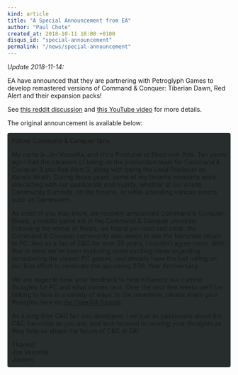```yaml
---
kind: article
title: "A Special Announcement from EA"
author: "Paul Chote"
created_at: 2018-10-11 18:00 +0100
disqus_id: "special-announcement"
permalink: "/news/special-announcement"
---
```


<p><i>Update 2018-11-14:</i></p>
<p>EA have announced that they are partnering with Petroglyph Games to develop remastered versions of Command & Conquer: Tiberian Dawn, Red Alert and their expansion packs!</p>
<p>See <a href="https://www.reddit.com/r/commandandconquer/comments/9x1zcz/cc_remastered_announcement_from_ea/">this reddit discussion</a> and <a href=".com/watch?v=MlMLEIDdIn0">this YouTube video</a> for more details.</p>
<p>The original announcement is available below:</p>

<div style="border-radius: 4px; background-color: #272d2c; padding: 5px">
<div style="margin: -10px 5px">

<p>Fellow Command & Conquer fans,</p>
 
<p>My name is Jim Vessella, and I’m a Producer at Electronic Arts. Ten years ago I had the pleasure of being on the production team for Command & Conquer 3 and Red Alert 3, along with being the Lead Producer on Kane’s Wrath.  During those years, some of my favorite moments were interacting with our passionate community, whether at our onsite Community Summits, on the forums, or while attending various events such as Gamescom.</p>
<p>As most of you may know, we recently announced Command & Conquer: Rivals, a mobile game set in the Command & Conquer universe. Following the reveal of Rivals, we heard you loud and clear: the Command & Conquer community also wants to see the franchise return to PC.  And as a fan of C&C for over 20 years, I couldn’t agree more.  With that in mind we’ve been exploring some exciting ideas regarding remastering the classic PC games, and already have the ball rolling on our first effort to celebrate the upcoming 25th Year Anniversary.</p>
<p>We are eager to hear your feedback to help influence our current thoughts for PC and what comes next.  Over the next few weeks we’ll be talking to fans in a variety of ways.  In the meantime, please share your thoughts here on <a href="https://forum.openra.net/viewtopic.php?f=82&t=20777">the OpenRA forums</a>.</p>
 
<p>As a long time C&C fan and developer, I am just as passionate about the C&C franchise as you are, and look forward to hearing your thoughts as they help us shape the future of C&C at EA!</p>
 
<p>Thanks!<br />
Jim Vessella<br />
<em>Jimtern</em>
</p>
</div>
</div>
